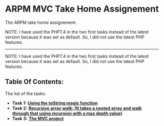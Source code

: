 # ARPM MVC Take Home Assignement

The ARPM take home assignement.

NOTE: I have used the PHP7.4 in the two first tasks instead of the latest version because it was set as default. So, I did not use the latest PHP features.

---

NOTE: I have used the PHP7.4 in the two first tasks instead of the latest version because it was set as default. So, I did not use the latest PHP features.


## Table Of Contents:

The list of the tasks:

- **Task 1:** **[Using the toString magic function](https://onlinephp.io/c/6b87f)**
- **Task 2:** **[Recursive array walk: (It takes a nested array and walk through that using recursion with a max depth value)](https://onlinephp.io/c/17c43)**
- **Task 3:** **[The MVC project](https://github.com/aryan-arabshahi/arpm)**